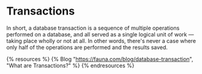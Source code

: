 # Transactions

In short, a database transaction is a sequence of multiple operations performed on a database, and all served as a single logical unit of work — taking place wholly or not at all. In other words, there's never a case where only half of the operations are performed and the results saved.

{% resources %}
  {% Blog "https://fauna.com/blog/database-transaction", "What are Transactions?" %}
{% endresources %}
